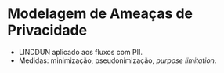 # Modelagem de Ameaças de Privacidade
- LINDDUN aplicado aos fluxos com PII.
- Medidas: minimização, pseudonimização, *purpose limitation*.
